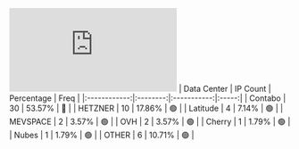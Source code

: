 ![Diagramm](https://github.com/111STAVR111/props/blob/main/Story/Decentralization/1/README.md)
| Data Center | IP Count | Percentage | Freq |
|:------------:|:--------:|:-----------:|:-----:|
| Contabo | 30 | 53.57% | 🔴 |
| HETZNER | 10 | 17.86% | 🟢 |
| Latitude | 4 | 7.14% | 🟢 |
| MEVSPACE | 2 | 3.57% | 🟢 |
| OVH | 2 | 3.57% | 🟢 |
| Cherry | 1 | 1.79% | 🟢 |
| Nubes | 1 | 1.79% | 🟢 |
| OTHER | 6 | 10.71% | 🟢 |